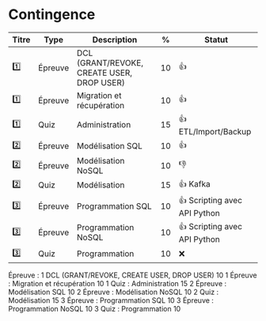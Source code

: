 # Contingence


| Titre | Type    | Description                                         | % | Statut           |
|-------|---------|-----------------------------------------------------|---|------------------|
| :one: | Épreuve | DCL (GRANT/REVOKE, CREATE USER, DROP USER)          | 10|:+1:|
| :one: | Épreuve | Migration et récupération                           | 10|:+1:|
| :one: | Quiz    | Administration                                      | 15|:+1: ETL/Import/Backup|
| :two: | Épreuve | Modélisation SQL                                    | 10|:+1:|
| :two: | Épreuve | Modélisation NoSQL                                  | 10|:-1:|
| :two: | Quiz    | Modélisation                                        | 15|:+1: Kafka|
|:three:|Épreuve  | Programmation SQL                                   | 10|:+1: Scripting avec API Python |
|:three:|Épreuve  | Programmation NoSQL                                 | 10|:+1: Scripting avec API Python |
|:three:| Quiz    | Programmation                                       | 10|:x:|

Épreuve : 
1 DCL (GRANT/REVOKE, CREATE USER, DROP USER) 10
1 Épreuve : Migration et récupération 10
1 Quiz : Administration 15
2 Épreuve : Modélisation SQL 10
2 Épreuve : Modélisation NoSQL 10
2 Quiz : Modélisation 15
3 Épreuve : Programmation SQL 10
3 Épreuve : Programmation NoSQL 10
3 Quiz : Programmation 10
